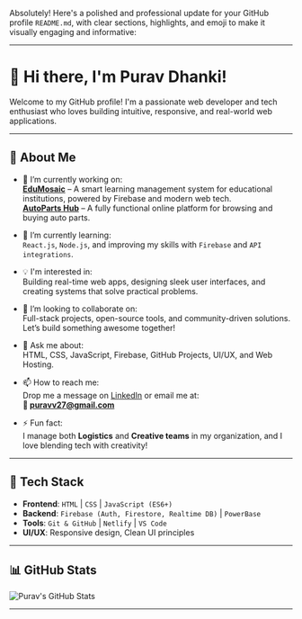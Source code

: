 Absolutely! Here's a polished and professional update for your GitHub profile `README.md`, with clear sections, highlights, and emoji to make it visually engaging and informative:

---

# 👋 Hi there, I'm **Purav Dhanki**!

Welcome to my GitHub profile! I'm a passionate web developer and tech enthusiast who loves building intuitive, responsive, and real-world web applications.

---

## 🚀 About Me

- 🔭 I’m currently working on:  
  **[EduMosaic](https://github.com/puravdhanki/edumosaic)** – A smart learning management system for educational institutions, powered by Firebase and modern web tech.  
  **[AutoParts Hub](https://autoparts-hub.netlify.app/)** – A fully functional online platform for browsing and buying auto parts.

- 🌱 I’m currently learning:  
  `React.js`, `Node.js`, and improving my skills with `Firebase` and `API integrations`.

- 💡 I'm interested in:  
  Building real-time web apps, designing sleek user interfaces, and creating systems that solve practical problems.

- 👯 I’m looking to collaborate on:  
  Full-stack projects, open-source tools, and community-driven solutions. Let’s build something awesome together!

- 💬 Ask me about:  
  HTML, CSS, JavaScript, Firebase, GitHub Projects, UI/UX, and Web Hosting.

- 📫 How to reach me:  
  Drop me a message on [LinkedIn](https://www.linkedin.com/in/puravdhanki) or email me at:  
  **📧 puravv27@gmail.com**

- ⚡ Fun fact:  
  I manage both **Logistics** and **Creative teams** in my organization, and I love blending tech with creativity!

---

## 🧰 Tech Stack

- **Frontend**: `HTML` | `CSS` | `JavaScript (ES6+)`  
- **Backend**: `Firebase (Auth, Firestore, Realtime DB)` | `PowerBase`  
- **Tools**: `Git & GitHub` | `Netlify` | `VS Code`  
- **UI/UX**: Responsive design, Clean UI principles

---

## 📊 GitHub Stats

![Purav's GitHub Stats](https://github-readme-stats.vercel.app/api?username=puravdhanki&show_icons=true&theme=tokyonight)

---

